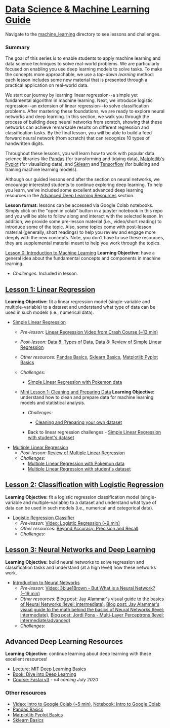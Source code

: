 # [Data Science & Machine Learning Guide](https://github.com/BreakoutMentors/Data-Science-and-Machine-Learning/tree/master/machine_learning)
Navigate to the [machine_learning](https://github.com/BreakoutMentors/Data-Science-and-Machine-Learning/tree/master/machine_learning) directory to see lessons and challenges.

### Summary
The goal of this series is to enable students to apply machine learning and data science techniques to solve real-world problems. We are particularly focused on enabling you use deep learning models to solve tasks.  To make the concepts more approachable, we use a *top-down learning*
method: each lesson includes some new material that is presented through a practical application on real-world data.

We start our journey by learning linear regression--a simple yet fundamental algorithm in machine learning. Next, we introduce logistic regression--an extension of linear regression--to solve classification problems. After mastering these foundations, we are ready to explore neural networks and deep learning. In this section, we walk you through the process of building deep neural networks from scratch, showing that these networks can achieve remarkable results on different regression and classification tasks. By the final lesson, you will be able to build a feed forward neural network (from scratch) that can recognize 10 types of handwritten digits.

Throughout these lessons, you will learn how to work with popular data science libraries like [Pandas](../basics/Basic_Pandas_Functions_for_Data_Science.ipynb) (for transforming and tidying data), [Matplotlib's Pyplot](../basics/Basic_Matplotlib_Pyplot.ipynb) (for visualizing data), and [Sklearn](../basics/Basics_Sklearn.ipynb) and
[Tensorflow](https://www.tensorflow.org/) (for building and training machine learning models).


Although our guided lessons end after the section on neural networks, we encourage interested students to continue exploring deep learning. To help you learn, we've included some excellent advanced deep learning resources in the [Advanced Deep Learning Resources](#-Advanced-Deep-Learning-Resources) section.           


**Lesson format:** lessons can be accessed via Google Colab notebooks. Simply click
on the "open in colab" button in a jupyter notebook in this repo and you will be able to follow along and interact with the selected lesson. In addition, we provide some
pre-lesson material (i.e., video/short reading) to introduce some of the topic.
Also, some topics come with post-lesson material (generally, short readings) to help you review and engage more deeply with the new concepts. Note, you don't have to use these resources, they are supplemental material meant to help you work through the topics.

[Lesson 0: Introduction to Machine Learning](https://github.com/BreakoutMentors/Data-Science-and-Machine-Learning/blob/master/machine_learning/lesson%200%20-%20machine%20learning/Intro_to_Machine_Learning.ipynb)
**Learning Objective:** have a general idea about the fundamental concepts and components in machine learning.   
- *Challenges:* Included in lesson.


## [Lesson 1: Linear Regression](./lesson%201%20-%20linear%20regression)
**Learning Objective:** fit a linear regression model (single-variable and multiple-variable) to a dataset and
understand what type of data can be used in such models (i.e., numerical data).
- [Simple Linear Regression](https://github.com/BreakoutMentors/Data-Science-and-Machine-Learning/blob/master/machine_learning/lesson%201%20-%20linear%20regression/examples/simple_linear_regression_what_makes_us_happy.ipynb)
  - *Pre-lesson:* [Linear Regression Video from Crash Course (~13 min)](https://www.youtube.com/watch?v=WWqE7YHR4Jc&t=13s)
  - *Post-lesson:* [Data 8: Types of Data](https://docs.google.com/presentation/d/1DIllYGoPGrhpS-2rKyEZOLJQgEcQrE3EqJX0Q-Ys2qA/edit#slide=id.g3f12e5cfb6_0_4), [Data 8: Review of Simple Linear Regression](https://docs.google.com/presentation/d/1TXu2sV9026yzy09uZmTdZSxayKR3ff4yixjbLmbbh-M/edit#slide=id.g30c77890ad_0_0)
  - *Other resources:* [Pandas Basics](https://github.com/krmiddlebrook/intro_to_graphing_in_python/blob/master/notebooks/Basic_Pandas_Functions_for_Data_Science.ipynb), [Sklearn Basics](https://github.com/krmiddlebrook/intro_to_graphing_in_python/blob/master/notebooks/Basics_Sklearn.ipynb), [Matplotlib Pyplot Basics](https://github.com/krmiddlebrook/intro_to_graphing_in_python/blob/master/notebooks/Basic_Matplotlib_Pyplot.ipynb)
  - *Challenges:*
    - [Simple Linear Regression with Pokemon data](https://github.com/BreakoutMentors/Data-Science-and-Machine-Learning/blob/master/machine_learning/lesson%201%20-%20linear%20regression/challenges/challenge_simple_linear_regression.ipynb)

  - [Mini Lesson 1: Cleaning and Preparing Data](https://github.com/BreakoutMentors/Data-Science-and-Machine-Learning/blob/master/machine_learning/mini_lessons/Cleaning_Data.ipynb)
    **Learning Objective:** understand how to clean and prepare data for machine learning models and statistical analysis.
      - *Challenges:*
        - [Cleaning and Preparing your own dataset](https://github.com/BreakoutMentors/Data-Science-and-Machine-Learning/blob/master/machine_learning/mini_lessons/cleaning_and_preparing_your_own_dataset.ipynb)

    - Back to linear regression challenges - [Simple Linear Regression with student's dataset](https://github.com/BreakoutMentors/Data-Science-and-Machine-Learning/blob/master/machine_learning/lesson%201%20-%20linear%20regression/challenges/Single_Variable_Linear_Regression_Challenge_2.ipynb)
- [Multiple Linear Regression](https://github.com/BreakoutMentors/Data-Science-and-Machine-Learning/blob/master/machine_learning/lesson%201%20-%20linear%20regression/examples/Linear_Regression_What_Makes_Us_Happy.ipynb)
  - *Post-lesson:* [Review of Multiple Linear Regression](https://www.scribbr.com/statistics/multiple-linear-regression/)
  - *Challenges:*
    - [Multiple Linear Regression with Pokemon data](https://github.com/BreakoutMentors/Data-Science-and-Machine-Learning/blob/master/machine_learning/lesson%201%20-%20linear%20regression/challenges/Challenge_Multi_Variable_Linear_Regression.ipynb)
    - [Multiple Linear Regression with student's dataset](https://github.com/BreakoutMentors/Data-Science-and-Machine-Learning/blob/master/machine_learning/lesson%201%20-%20linear%20regression/challenges/Multiple_Linear_Regression_Challenge_2.ipynb)

## [Lesson 2: Classification with Logistic Regression](./lesson%202%20-%20logistic%20regression)
**Learning Objective:** fit a logistic regression classification model (single-variable and multiple-variable) to a dataset and
understand what type of data can be used in such models (i.e., numerical and categorical data).
- [Logistic Regression Classifier](https://github.com/BreakoutMentors/Data-Science-and-Machine-Learning/blob/master/machine_learning/lesson%202%20-%20logistic%20regression/Classification_Logistic_Regression.ipynb)
  - *Pre-lesson:* [Video: Logistic Regression (~9 min)](https://www.youtube.com/watch?v=yIYKR4sgzI8)
  - *Other resources:* [Beyond Accuracy: Precision and Recall](https://towardsdatascience.com/beyond-accuracy-precision-and-recall-3da06bea9f6c)
  - *Challenges:*

## [Lesson 3: Neural Networks and Deep Learning](./lesson%203%20-%20Neural%20Networks)
**Learning Objective:** build neural networks to solve regression and classification tasks and understand (at a high level) how these networks work.
- [Introduction to Neural Networks](https://github.com/BreakoutMentors/Data-Science-and-Machine-Learning/blob/master/machine_learning/lesson%203%20-%20Neural%20Networks/Intro_to_Neural_Networks.ipynb)
  - *Pre-lesson:* [Video: 3blue1Brown - But What is a Neural Network? (~19 min)](https://www.youtube.com/watch?v=aircAruvnKk)
  - *Other resources:* [Blog post: Jay Alammar's visual guide to the basics of Neural Networks (level: intermediate)](http://jalammar.github.io/visual-interactive-guide-basics-neural-networks/), [Blog post: Jay Alammar's visual guide to the math behind the basics of Neural Networks (level: intermediate)](https://jalammar.github.io/feedforward-neural-networks-visual-interactive/), [Blog post: Jordi Pons - Multi-Layer Perceptrons (level: intermediate/advanced)](http://www.jordipons.me/apps/teaching-materials/mlp.html)
  - *Challenges:*

## Advanced Deep Learning Resources
**Learning Objective:** continue learning about deep learning with these excellent resources!
- [Lecture: MIT Deep Learning Basics](https://www.youtube.com/watch?v=O5xeyoRL95U&list=PLrAXtmErZgOeiKm4sgNOknGvNjby9efdf)
- [Book: Dive into Deep Learning](https://d2l.ai/index.html)
- [Course: Fastai v3](https://course.fast.ai/) - *v4 coming July 2020*

### Other resources
- [Video: Intro to Google Colab (~5 min)](https://www.youtube.com/watch?v=inN8seMm7UI), [Notebook: Intro to Google Colab](https://colab.research.google.com/notebooks/welcome.ipynb#scrollTo=5fCEDCU_qrC0)
- [Pandas Basics](../basics/Basic_Pandas_Functions_for_Data_Science.ipynb)
- [Matplotlib Pyplot Basics](./basics/Basic_Matplotlib_Pyplot.ipynb)
- [Sklearn Basics](./basics/Basics_Sklearn.ipynb)
